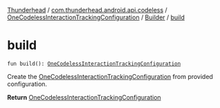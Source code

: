 [Thunderhead](../../../index.md) / [com.thunderhead.android.api.codeless](../../index.md) / [OneCodelessInteractionTrackingConfiguration](../index.md) / [Builder](index.md) / [build](./build.md)

# build

`fun build(): `[`OneCodelessInteractionTrackingConfiguration`](../index.md)

Create the [OneCodelessInteractionTrackingConfiguration](../index.md) from provided configuration.

**Return**
[OneCodelessInteractionTrackingConfiguration](../index.md)

